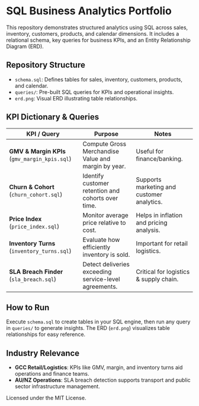 # SQL Business Analytics Portfolio

This repository demonstrates structured analytics using SQL across sales, inventory, customers, products, and calendar dimensions. It includes a relational schema, key queries for business KPIs, and an Entity Relationship Diagram (ERD).

## Repository Structure

- `schema.sql`: Defines tables for sales, inventory, customers, products, and calendar.
- `queries/`: Pre-built SQL queries for KPIs and operational insights.
- `erd.png`: Visual ERD illustrating table relationships.

## KPI Dictionary & Queries

| KPI / Query | Purpose | Notes |
|------------|---------|------|
| **GMV & Margin KPIs** (`gmv_margin_kpis.sql`) | Compute Gross Merchandise Value and margin by year. | Useful for finance/banking. |
| **Churn & Cohort** (`churn_cohort.sql`) | Identify customer retention and cohorts over time. | Supports marketing and customer analytics. |
| **Price Index** (`price_index.sql`) | Monitor average price relative to cost. | Helps in inflation and pricing analysis. |
| **Inventory Turns** (`inventory_turns.sql`) | Evaluate how efficiently inventory is sold. | Important for retail logistics. |
| **SLA Breach Finder** (`sla_breach.sql`) | Detect deliveries exceeding service-level agreements. | Critical for logistics & supply chain. |

## How to Run

Execute `schema.sql` to create tables in your SQL engine, then run any query in `queries/` to generate insights. The ERD (`erd.png`) visualizes table relationships for easy reference.

## Industry Relevance

- **GCC Retail/Logistics**: KPIs like GMV, margin, and inventory turns aid operations and finance teams.
- **AU/NZ Operations**: SLA breach detection supports transport and public sector infrastructure management.

Licensed under the MIT License.
